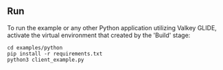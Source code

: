 ## Run
To run the example or any other Python application utilizing Valkey GLIDE, activate the virtual environment that created by the 'Build' stage:
```
cd examples/python
pip install -r requirements.txt
python3 client_example.py
```
